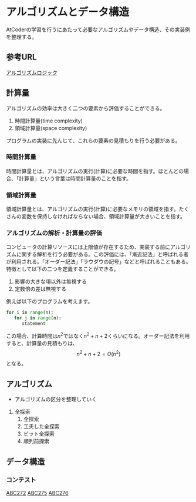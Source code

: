 # アルゴリズムとデータ構造

AtCoderの学習を行うにあたって必要なアルゴリズムやデータ構造、その実装例を整理する。

## 参考URL

[アルゴリズムロジック](https://algo-logic.info/beginner/)

## 計算量

アルゴリズムの効率は大きく二つの要素から評価することができる。

1. 時間計算量(time complexity)
2. 領域計算量(space complexity)

プログラムの実装に先んじて、これらの要素の見積もりを行う必要がある。

### 時間計算量

時間計算量とは、アルゴリズムの実行(計算)に必要な時間を指す。ほとんどの場合、「計算量」という言葉は時間計算量のことを指す。

### 領域計算量

領域計算量とは、アルゴリズムの実行(計算)に必要なメモリの領域を指す。たくさんの変数を保持しなければならない場合、領域計算量が大きいことを指す。

### アルゴリズムの解析・計算量の評価

コンピュータの計算リソースには上限値が存在するため、実装する前にアルゴリズムに関する解析を行う必要がある。この評価には、「漸近記法」と呼ばれる者が利用される。「オーダー記法」「ラウダウの記号」などと呼ばれることもある。
特徴として以下の二つを定義することができる。

1. 影響の大きな項以外は無視する
2. 定数倍の差は無視する

例えば以下のプログラムを考えます。

```python
for i in range(n):
   for j in range(n):
      statement
```

この場合、計算時間は$n^2$ではなく$n^2+n+2$くらいになる。オーダー記法を利用すると、計算量の見積もりは、
$$n^2+n+2={O}(n^2)$$
となる。

## アルゴリズム

- アルゴリズムの区分を整理していく

1. 全探索
   1. 全探索
   2. 工夫した全探索
   3. ビット全探索
   4. 順列前探索

## データ構造

### コンテスト

[ABC272](./ABC/272/contest.md)
[ABC275](./ABC/275/contest.md)
[ABC276](./ABC/276/contest.md)
